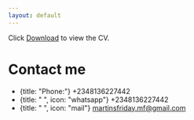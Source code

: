 ```yaml
---
layout: default
---
```


Click [Download](martinscv.pdf) to view the CV.


# Contact me
- {title: "Phone:"} +2348136227442
- {title: " ", icon: "whatsapp"} +2348136227442
- {title: " ", icon: "mail"} martinsfriday.mf@gmail.com
